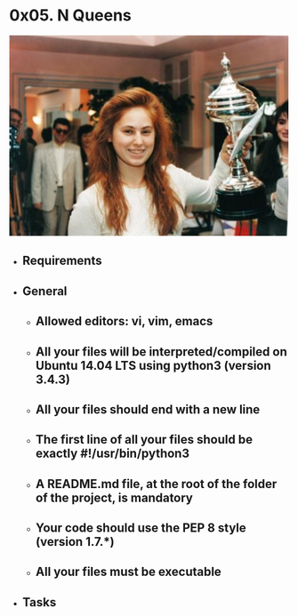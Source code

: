 # 0x05. N Queens

![alt text](./image.jpg)

* ## Requirements
* ## General

    * ## Allowed editors: vi, vim, emacs
    * ## All your files will be interpreted/compiled on Ubuntu 14.04 LTS using python3 (version 3.4.3)
    * ## All your files should end with a new line
    * ## The first line of all your files should be exactly #!/usr/bin/python3
    * ## A README.md file, at the root of the folder of the project, is mandatory
    * ## Your code should use the PEP 8 style (version 1.7.*)
    * ## All your files must be executable

* ## Tasks